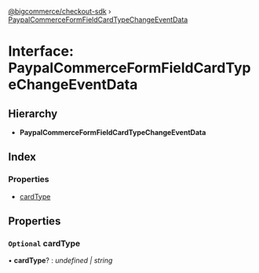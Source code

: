 [@bigcommerce/checkout-sdk](../README.md) › [PaypalCommerceFormFieldCardTypeChangeEventData](paypalcommerceformfieldcardtypechangeeventdata.md)

# Interface: PaypalCommerceFormFieldCardTypeChangeEventData

## Hierarchy

* **PaypalCommerceFormFieldCardTypeChangeEventData**

## Index

### Properties

* [cardType](paypalcommerceformfieldcardtypechangeeventdata.md#optional-cardtype)

## Properties

### `Optional` cardType

• **cardType**? : *undefined | string*
